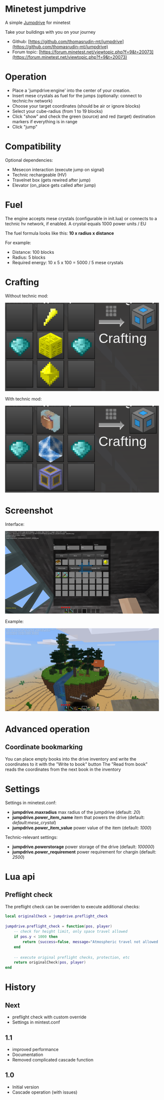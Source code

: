 Minetest jumpdrive
======

A simple [Jumpdrive](https://en.wikipedia.org/wiki/Jump_drive) for minetest

Take your buildings with you on your journey

* Github: [https://github.com/thomasrudin-mt/jumpdrive](https://github.com/thomasrudin-mt/jumpdrive)
* Forum topic: [https://forum.minetest.net/viewtopic.php?f=9&t=20073](https://forum.minetest.net/viewtopic.php?f=9&t=20073)

# Operation

* Place a 'jumpdrive:engine' into the center of your creation.
* Insert mese crystals as fuel for the jumps (optionally: connect to technic:hv network)
* Choose your target coordinates (should be air or ignore blocks)
* Select your cube-radius (from 1 to 19 blocks)
* Click "show" and check the green (source) and red (target) destination markers if everything is in range
* Click "jump"

# Compatibility

Optional dependencies:
* Mesecon interaction (execute jump on signal)
* Technic rechargeable (HV)
* Travelnet box (gets rewired after jump)
* Elevator (on_place gets called after jump)

# Fuel

The engine accepts mese crystals (configurable in init.lua) or connects to a technic hv network, if enabled.
A crystal equals 1000 power units / EU

The fuel formula looks like this: **10 x radius x distance**

For example:
* Distance: 100 blocks
* Radius: 5 blocks
* Required energy: 10 x 5 x 100 = 5000 / 5 mese crystals

# Crafting

Without technic mod:

![](screenshots/recipe.png?raw=true)

With technic mod:

![](screenshots/recipe_technic.png?raw=true)


# Screenshot

Interface:

![](screenshots/screenshot_20180507_200309.png?raw=true)

Example:

![](screenshots/screenshot_20180507_200203.png?raw=true)

# Advanced operation

## Coordinate bookmarking

You can place empty books into the drive inventory and write the coordinates to it with the "Write to book" button
The "Read from book" reads the coordinates from the next book in the inventory

# Settings

Settings in minetest.conf:

* **jumpdrive.maxradius** max radius of the jumpdrive (default: *20*)
* **jumpdrive.power_item_name** item that powers the drive (default: *default:mese_crystal*)
* **jumpdrive.power_item_value** power value of the item (default: *1000*)

Technic-relevant settings:

* **jumpdrive.powerstorage** power storage of the drive (default: *100000*)
* **jumpdrive.power_requirement** power requirement for chargin (default: *2500*)

# Lua api

## Preflight check

The preflight check can be overriden to execute additional checks:

```lua
local originalCheck = jumpdrive.preflight_check

jumpdrive.preflight_check = function(pos, player)
	-- check for height limit, only space travel allowed
	if pos.y < 1000 then
		return {success=false, message="Atmospheric travel not allowed!"}
	end
	
	-- execute original preflight checks, protection, etc
	return originalCheck(pos, player)
end

```

# History

## Next

* preflight check with custom override
* Settings in mintest.conf

## 1.1

* improved performance
* Documentation
* Removed complicated cascade function

## 1.0

* Initial version
* Cascade operation (with issues)






